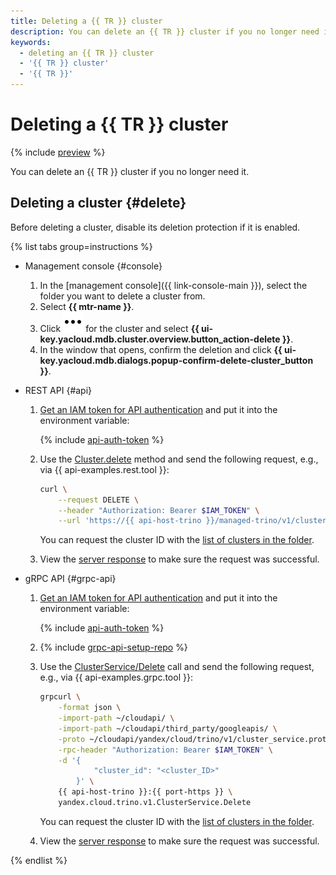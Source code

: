 ```yaml
---
title: Deleting a {{ TR }} cluster
description: You can delete an {{ TR }} cluster if you no longer need it.
keywords:
  - deleting an {{ TR }} cluster
  - '{{ TR }} cluster'
  - '{{ TR }}'
---
```


# Deleting a {{ TR }} cluster

{% include [preview](../../_includes/managed-trino/note-preview.md) %}

You can delete an {{ TR }} cluster if you no longer need it.

## Deleting a cluster {#delete}

Before deleting a cluster, disable its deletion protection if it is enabled.

{% list tabs group=instructions %}

- Management console {#console}

  1. In the [management console]({{ link-console-main }}), select the folder you want to delete a cluster from.
  1. Select **{{ mtr-name }}**.
  1. Click ![image](../../_assets/console-icons/ellipsis.svg) for the cluster and select **{{ ui-key.yacloud.mdb.cluster.overview.button_action-delete }}**.
  1. In the window that opens, confirm the deletion and click **{{ ui-key.yacloud.mdb.dialogs.popup-confirm-delete-cluster_button }}**.

- REST API {#api}

    1. [Get an IAM token for API authentication](../api-ref/authentication.md) and put it into the environment variable:

        {% include [api-auth-token](../../_includes/mdb/api-auth-token.md) %}

    1. Use the [Cluster.delete](../api-ref/Cluster/delete.md) method and send the following request, e.g., via {{ api-examples.rest.tool }}:

        ```bash
        curl \
            --request DELETE \
            --header "Authorization: Bearer $IAM_TOKEN" \
            --url 'https://{{ api-host-trino }}/managed-trino/v1/clusters/<cluster_ID>'
        ```

        You can request the cluster ID with the [list of clusters in the folder](cluster-list.md#list-clusters).

    1. View the [server response](../api-ref/Cluster/delete.md#yandex.cloud.operation.Operation) to make sure the request was successful.

- gRPC API {#grpc-api}

    1. [Get an IAM token for API authentication](../api-ref/authentication.md) and put it into the environment variable:

        {% include [api-auth-token](../../_includes/mdb/api-auth-token.md) %}

    1. {% include [grpc-api-setup-repo](../../_includes/mdb/grpc-api-setup-repo.md) %}

    1. Use the [ClusterService/Delete](../api-ref/grpc/Cluster/delete.md) call and send the following request, e.g., via {{ api-examples.grpc.tool }}:

        ```bash
        grpcurl \
            -format json \
            -import-path ~/cloudapi/ \
            -import-path ~/cloudapi/third_party/googleapis/ \
            -proto ~/cloudapi/yandex/cloud/trino/v1/cluster_service.proto \
            -rpc-header "Authorization: Bearer $IAM_TOKEN" \
            -d '{
                    "cluster_id": "<cluster_ID>"
                }' \
            {{ api-host-trino }}:{{ port-https }} \
            yandex.cloud.trino.v1.ClusterService.Delete
        ```

        You can request the cluster ID with the [list of clusters in the folder](cluster-list.md#list-clusters).

    1. View the [server response](../api-ref/grpc/Cluster/create.md#yandex.cloud.operation.Operation) to make sure the request was successful.

{% endlist %}
